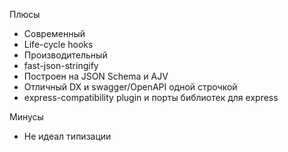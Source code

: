 
<SlideLogo framework="FastifyJS" title="Плюсы и минусы"/>

<p class="text-green">Плюсы</p>

-   Современный
-   Life-cycle hooks
-   Производительный
-   fast-json-stringify
-   Построен на JSON Schema и AJV
-   Отличный DX и swagger/OpenAPI одной строчкой
-   express-compatibility plugin и порты библиотек для express

<p class="text-red">Минусы</p>

<v-clicks>

-   Не идеал типизации

</v-clicks>
